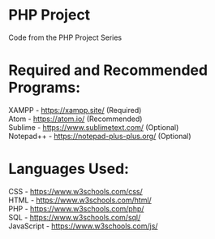 # PHP Project
Code from the PHP Project Series

# Required and Recommended Programs:
XAMPP - https://xampp.site/ (Required)  
Atom - https://atom.io/ (Recommended)  
Sublime - https://www.sublimetext.com/ (Optional)  
Notepad++ - https://notepad-plus-plus.org/ (Optional)

# Languages Used:
CSS - https://www.w3schools.com/css/  
HTML - https://www.w3schools.com/html/  
PHP - https://www.w3schools.com/php/  
SQL - https://www.w3schools.com/sql/  
JavaScript - https://www.w3schools.com/js/
